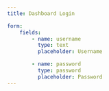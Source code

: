 ```yaml
---
title: Dashboard Login

form:
    fields:
        - name: username
          type: text
          placeholder: Username

        - name: password
          type: password
          placeholder: Password
---
```


